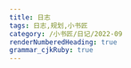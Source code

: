 ```yaml
---
title: 日志
tags: 日志,规划,小书匠
category: /小书匠/日记/2022-09
renderNumberedHeading: true
grammar_cjkRuby: true
---
```


